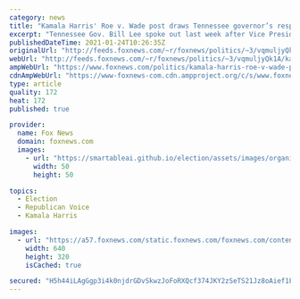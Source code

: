 ```yaml
---
category: news
title: "Kamala Harris' Roe v. Wade post draws Tennessee governor’s response: ‘Abortion isn’t healthcare’"
excerpt: "Tennessee Gov. Bill Lee spoke out last week after Vice President Kamala Harris issued a statement to mark the 48th anniversary of the Supreme Court decision that legalized abortion nationwide."
publishedDateTime: 2021-01-24T10:26:35Z
originalUrl: "http://feeds.foxnews.com/~r/foxnews/politics/~3/vqmuljyQk1A/kamala-harris-roe-v-wade-post-draws-tennessee-governors-response-abortion-isnt-healthcare"
webUrl: "http://feeds.foxnews.com/~r/foxnews/politics/~3/vqmuljyQk1A/kamala-harris-roe-v-wade-post-draws-tennessee-governors-response-abortion-isnt-healthcare"
ampWebUrl: "https://www.foxnews.com/politics/kamala-harris-roe-v-wade-post-draws-tennessee-governors-response-abortion-isnt-healthcare.amp"
cdnAmpWebUrl: "https://www-foxnews-com.cdn.ampproject.org/c/s/www.foxnews.com/politics/kamala-harris-roe-v-wade-post-draws-tennessee-governors-response-abortion-isnt-healthcare.amp"
type: article
quality: 172
heat: 172
published: true

provider:
  name: Fox News
  domain: foxnews.com
  images:
    - url: "https://smartableai.github.io/election/assets/images/organizations/foxnews.com-50x50.jpg"
      width: 50
      height: 50

topics:
  - Election
  - Republican Voice
  - Kamala Harris

images:
  - url: "https://a57.foxnews.com/static.foxnews.com/foxnews.com/content/uploads/2021/01/640/320/Kamalasplit.jpg?ve=1&tl=1"
    width: 640
    height: 320
    isCached: true

secured: "H5h44iLAgGgp3i4k0njdrGDvSkwzJoFoRXQcf374JKY2zSeTS21Jz8oAief1FI2iwScXQ9ElwifXqGOEiPAvTnCB1UPuSVdpGJoba4UuTEoEg0adW6edii6hMQ/o385CJ3D29LU68Le0NUGziAnw47aCTysth7Fw5HjUY7WFO23Qug80HvsYIXrHwBqqOZYFtJYRKB1RBhUnUtuvjZtKiewTKtBrLGaoovQ2Qw0y8U/OxXbEvXEiSB6qLPBkZHeoSwftZj0ukjIhLjUT3TrEs5yCw+/I7+hyzBWMJXRhzRjrt16n61JRE+xBlfsyMr0vuBCm1Y+uOt+GLS74068nUqPPSCCs5d26MHc02ntyfE4=;8GKF9nBDqE88IDApYDfF1A=="
---
```


